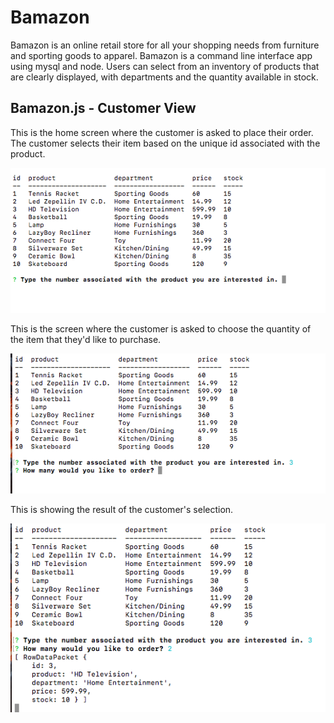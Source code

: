 # Bamazon
Bamazon is an online retail store for all your shopping needs from furniture and sporting goods to apparel. Bamazon is a command line interface app using mysql and node. Users can select from an inventory of products that are clearly displayed, with departments and the quantity available in stock. 

## Bamazon.js - Customer View

This is the home screen where the customer is asked to place their order. The customer selects their item based on the unique id associated with the product.

![alt text](https://github.com/briandhus/bamazon/blob/master/images/customerView.png)

This is the screen where the customer is asked to choose the quantity of the item that they'd like to purchase.



![alt text](https://github.com/briandhus/bamazon/blob/master/images/customerView1.png)

This is showing the result of the customer's selection.



![alt text](https://github.com/briandhus/bamazon/blob/master/images/customerView2.png)
